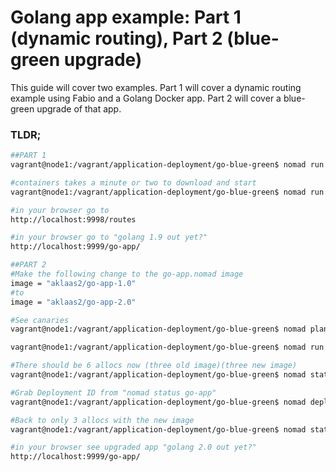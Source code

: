 # Golang app example: Part 1 (dynamic routing), Part 2 (blue-green upgrade)
This guide will cover two examples. Part 1 will cover a dynamic routing example using Fabio and a Golang Docker app. Part 2 will cover a blue-green upgrade of that app.

### TLDR;
```bash
##PART 1
vagrant@node1:/vagrant/application-deployment/go-blue-green$ nomad run /vagrant/application-deployment/fabio/fabio.nomad

#containers takes a minute or two to download and start
vagrant@node1:/vagrant/application-deployment/go-blue-green$ nomad run go-app.nomad

#in your browser go to 
http://localhost:9998/routes

#in your browser go to "golang 1.9 out yet?"
http://localhost:9999/go-app/

##PART 2
#Make the following change to the go-app.nomad image
image = "aklaas2/go-app-1.0"
#to
image = "aklaas2/go-app-2.0"

#See canaries
vagrant@node1:/vagrant/application-deployment/go-blue-green$ nomad plan go-app.nomad

vagrant@node1:/vagrant/application-deployment/go-blue-green$ nomad run go-app.nomad

#There should be 6 allocs now (three old image)(three new image)
vagrant@node1:/vagrant/application-deployment/go-blue-green$ nomad status go-app

#Grab Deployment ID from "nomad status go-app"
vagrant@node1:/vagrant/application-deployment/go-blue-green$ nomad deployment promote 562b9ba3

#Back to only 3 allocs with the new image
vagrant@node1:/vagrant/application-deployment/go-blue-green$ nomad status go-app

#in your browser see upgraded app "golang 2.0 out yet?"
http://localhost:9999/go-app/
